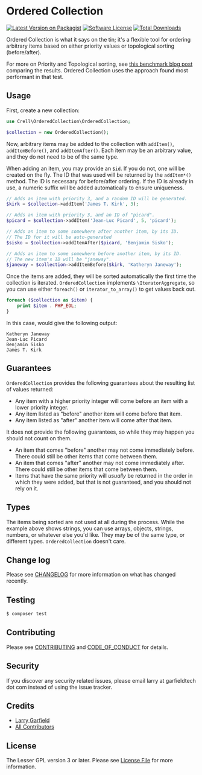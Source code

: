 # Ordered Collection

[![Latest Version on Packagist][ico-version]][link-packagist]
[![Software License][ico-license]](LICENSE.md)
[![Total Downloads][ico-downloads]][link-downloads]

Ordered Collection is what it says on the tin; it's a flexible tool for ordering arbitrary items based on either priority values or topological sorting (before/after).

For more on Priority and Topological sorting, see [this benchmark blog post](https://peakd.com/hive-168588/@crell/extrinsic-sorting-benchmark) comparing the results.  Ordered Collection uses the approach found most performant in that test.

## Usage

First, create a new collection:

```php
use Crell\OrderedCollection\OrderedCollection;

$collection = new OrderedCollection();
```

Now, arbitrary items may be added to the collection with `addItem()`, `addItemBefore()`, and `addItemAfter()`.  Each item may be an arbitrary value, and they do not need to be of the same type.

When adding an item, you may provide an `$id`.  If you do not, one will be created on the fly.  The ID that was used will be returned by the `addItem*()` method.  The ID is necessary for before/after ordering.  If the ID is already in use, a numeric suffix will be added automatically to ensure uniqueness.

```php
// Adds an item with priority 3, and a random ID will be generated.
$kirk = $collection->addItem('James T. Kirk', 3);

// Adds an item with priority 3, and an ID of "picard".
$picard = $collection->addItem('Jean-Luc Picard', 5, 'picard');

// Adds an item to some somewhere after another item, by its ID. 
// The ID for it will be auto-generated
$sisko = $collection->addItemAfter($picard, 'Benjamin Sisko');

// Adds an item to some somewhere before another item, by its ID.
// The new item's ID will be "janeway".
$janeway = $collection->addItemBefore($kirk, 'Katheryn Janeway');
```

Once the items are added, they will be sorted automatically the first time the collection is iterated.  `OrderedCollection` implements `\IteratorAggregate`, so you can use either `foreach()` or `iterator_to_array()` to get values back out.

```php
foreach ($collection as $item) {
    print $item . PHP_EOL;
}
```

In this case, would give the following output:

```text
Katheryn Janeway
Jean-Luc Picard
Benjamin Sisko
James T. Kirk
```

## Guarantees

`OrderedCollection` provides the following guarantees about the resulting list of values returned:

* Any item with a higher priority integer will come before an item with a lower priority integer.
* Any item listed as "before" another item will come before that item.
* Any item listed as "after" another item will come after that item.

It does not provide the following guarantees, so while they may happen you should not count on them.

 * An item that comes "before" another may not come immediately before.  There could still be other items that come between them.
 * An item that comes "after" another may not come immediately after.  There could still be other items that come between them.
 * Items that have the same priority will *usually* be returned in the order in which they were added, but that is not guaranteed, and you should not rely on it.

## Types

The items being sorted are not used at all during the process.  While the example above shows strings, you can use arrays, objects, strings, numbers, or whatever else you'd like.  They may be of the same type, or different types.  `OrderedCollection` doesn't care.

## Change log

Please see [CHANGELOG](CHANGELOG.md) for more information on what has changed recently.

## Testing

``` bash
$ composer test
```

## Contributing

Please see [CONTRIBUTING](CONTRIBUTING.md) and [CODE_OF_CONDUCT](CODE_OF_CONDUCT.md) for details.

## Security

If you discover any security related issues, please email larry at garfieldtech dot com instead of using the issue tracker.

## Credits

- [Larry Garfield][link-author]
- [All Contributors][link-contributors]

## License

The Lesser GPL version 3 or later. Please see [License File](LICENSE.md) for more information.

[ico-version]: https://img.shields.io/packagist/v/Crell/OrderedCollection.svg?style=flat-square
[ico-license]: https://img.shields.io/badge/License-LGPLv3-green.svg?style=flat-square
[ico-downloads]: https://img.shields.io/packagist/dt/Crell/OrderedCollection.svg?style=flat-square

[link-packagist]: https://packagist.org/packages/Crell/OrderedCollection
[link-scrutinizer]: https://scrutinizer-ci.com/g/Crell/OrderedCollection/code-structure
[link-code-quality]: https://scrutinizer-ci.com/g/Crell/OrderedCollection
[link-downloads]: https://packagist.org/packages/Crell/OrderedCollection
[link-author]: https://github.com/Crell
[link-contributors]: ../../contributors
